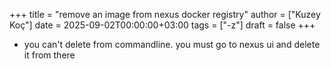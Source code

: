 +++
title = "remove an image from nexus docker registry"
author = ["Kuzey Koç"]
date = 2025-09-02T00:00:00+03:00
tags = ["-z"]
draft = false
+++

-   you can't delete from commandline. you must go to nexus ui and delete it from there
